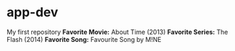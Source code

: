 # app-dev
My first repository
**Favorite Movie:** About Time (2013)
**Favorite Series:** The Flash (2014)
**Favorite Song:** Favourite Song by M!NE
